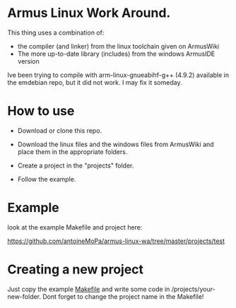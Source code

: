 # Armus Linux Work Around.

This thing uses a combination of: 
 * the compiler (and linker) from the linux toolchain given on ArmusWiki
 * The more up-to-date library (includes) from the windows ArmusIDE version

Ive been trying to compile with arm-linux-gnueabihf-g++ (4.9.2) available in the emdebian repo, but it did not work.
I may fix it someday.

# How to use

* Download or clone this repo.

* Download the linux files and the windows files from ArmusWiki and place them in the appropriate folders.

* Create a project in the "projects" folder.

* Follow the example.

# Example

look at the example Makefile and project here:

https://github.com/antoineMoPa/armus-linux-wa/tree/master/projects/test

# Creating a new project

Just copy the example [Makefile](https://github.com/antoineMoPa/armus-linux-wa/blob/master/projects/test/Makefile) and write some code in /projects/your-new-folder. Dont forget to change the project name in the Makefile!
